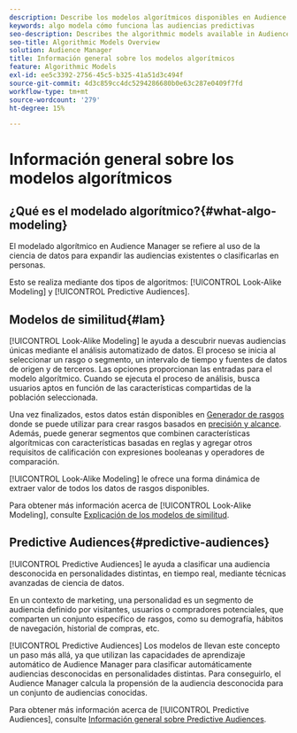```yaml
---
description: Describe los modelos algorítmicos disponibles en Audience Manager.
keywords: algo modela cómo funciona las audiencias predictivas
seo-description: Describes the algorithmic models available in Audience Manager.
seo-title: Algorithmic Models Overview
solution: Audience Manager
title: Información general sobre los modelos algorítmicos
feature: Algorithmic Models
exl-id: ee5c3392-2756-45c5-b325-41a51d3c494f
source-git-commit: 4d3c859cc4dc5294286680b0e63c287e0409f7fd
workflow-type: tm+mt
source-wordcount: '279'
ht-degree: 15%

---
```


# Información general sobre los modelos algorítmicos

## ¿Qué es el modelado algorítmico?{#what-algo-modeling}

El modelado algorítmico en Audience Manager se refiere al uso de la ciencia de datos para expandir las audiencias existentes o clasificarlas en personas.

Esto se realiza mediante dos tipos de algoritmos: [!UICONTROL Look-Alike Modeling] y [!UICONTROL Predictive Audiences].

## Modelos de similitud{#lam}

[!UICONTROL Look-Alike Modeling] le ayuda a descubrir nuevas audiencias únicas mediante el análisis automatizado de datos. El proceso se inicia al seleccionar un rasgo o segmento, un intervalo de tiempo y fuentes de datos de origen y de terceros. Las opciones proporcionan las entradas para el modelo algorítmico. Cuando se ejecuta el proceso de análisis, busca usuarios aptos en función de las características compartidas de la población seleccionada.

Una vez finalizados, estos datos están disponibles en [Generador de rasgos](../../features/traits/about-trait-builder.md) donde se puede utilizar para crear rasgos basados en [precisión y alcance](../../features/traits/trait-accuracy-reach.md). Además, puede generar segmentos que combinen características algorítmicas con características basadas en reglas y agregar otros requisitos de calificación con expresiones booleanas y operadores de comparación.

[!UICONTROL Look-Alike Modeling] le ofrece una forma dinámica de extraer valor de todos los datos de rasgos disponibles.

Para obtener más información acerca de [!UICONTROL Look-Alike Modeling], consulte [Explicación de los modelos de similitud](understanding-models.md).

## Predictive Audiences{#predictive-audiences}

[!UICONTROL Predictive Audiences] le ayuda a clasificar una audiencia desconocida en personalidades distintas, en tiempo real, mediante técnicas avanzadas de ciencia de datos.

En un contexto de marketing, una personalidad es un segmento de audiencia definido por visitantes, usuarios o compradores potenciales, que comparten un conjunto específico de rasgos, como su demografía, hábitos de navegación, historial de compras, etc.

[!UICONTROL Predictive Audiences] Los modelos de llevan este concepto un paso más allá, ya que utilizan las capacidades de aprendizaje automático de Audience Manager para clasificar automáticamente audiencias desconocidas en personalidades distintas. Para conseguirlo, el Audience Manager calcula la propensión de la audiencia desconocida para un conjunto de audiencias conocidas.

Para obtener más información acerca de [!UICONTROL Predictive Audiences], consulte [Información general sobre Predictive Audiences](predictive-audiences.md).
